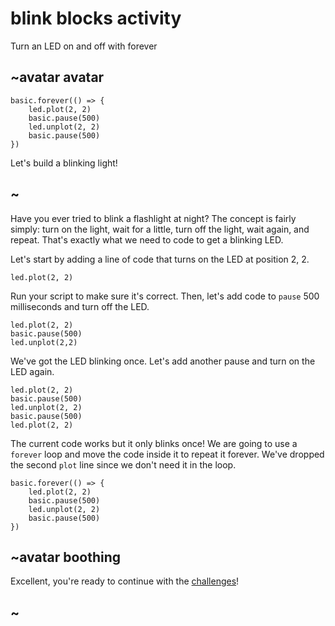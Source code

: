 # blink blocks activity

Turn an LED on and off with forever 

## ~avatar avatar

```sim
basic.forever(() => {
    led.plot(2, 2)
    basic.pause(500)
    led.unplot(2, 2)
    basic.pause(500)
})
```
Let's build a blinking light!

## ~

Have you ever tried to blink a flashlight at night? The concept is fairly simply: turn on the light, wait for a little, turn off the light, wait again, and repeat. That's exactly what we need to code to get a blinking LED.

Let's start by adding a line of code that turns on the LED at position 2, 2.

```blocks
led.plot(2, 2)
```

Run your script to make sure it's correct. Then, let's add code to `pause` 500 milliseconds and turn off the LED.

```blocks
led.plot(2, 2)
basic.pause(500)
led.unplot(2,2)
```

We've got the LED blinking once. Let's add another pause and turn on the LED again.

```blocks
led.plot(2, 2)
basic.pause(500)
led.unplot(2, 2)
basic.pause(500)
led.plot(2, 2)
```

The current code works but it only blinks once! We are going to use a `forever` loop and move the code inside it to repeat it forever. We've dropped the second `plot` line since we don't need it in the loop.

```blocks
basic.forever(() => {
    led.plot(2, 2)
    basic.pause(500)
    led.unplot(2, 2)
    basic.pause(500)
})
```

## ~avatar boothing

Excellent, you're ready to continue with the [challenges](/lessons/blink/challenges)!

## ~
